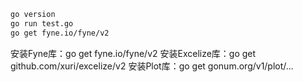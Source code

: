 ```bash
go version
go run test.go
go get fyne.io/fyne/v2
```

安装Fyne库：go get fyne.io/fyne/v2
安装Excelize库：go get github.com/xuri/excelize/v2
安装Plot库：go get gonum.org/v1/plot/...